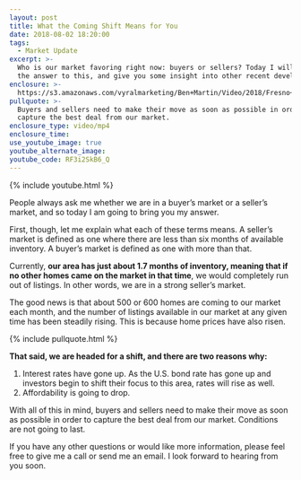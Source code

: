```yaml
---
layout: post
title: What the Coming Shift Means for You
date: 2018-08-02 18:20:00
tags:
  - Market Update
excerpt: >-
  Who is our market favoring right now: buyers or sellers? Today I will explain
  the answer to this, and give you some insight into other recent developments.
enclosure: >-
  https://s3.amazonaws.com/vyralmarketing/Ben+Martin/Video/2018/Fresno+Real+Estate+Agent-+How+Is+The+Real+Estate+Market+Right+Now%253F.mp4
pullquote: >-
  Buyers and sellers need to make their move as soon as possible in order to
  capture the best deal from our market.
enclosure_type: video/mp4
enclosure_time:
use_youtube_image: true
youtube_alternate_image:
youtube_code: RF3i2SkB6_Q
---
```


{% include youtube.html %}

People always ask me whether we are in a buyer’s market or a seller’s market, and so today I am going to bring you my answer.

First, though, let me explain what each of these terms means. A seller’s market is defined as one where there are less than six months of available inventory. A buyer’s market is defined as one with more than that.

Currently, **our area has just about 1.7 months of inventory, meaning that if no other homes came on the market in that time**, we would completely run out of listings. In other words, we are in a strong seller’s market.

The good news is that about 500 or 600 homes are coming to our market each month, and the number of listings available in our market at any given time has been steadily rising. This is because home prices have also risen.

{% include pullquote.html %}

**That said, we are headed for a shift, and there are two reasons why:**

1. Interest rates have gone up. As the U.S. bond rate has gone up and investors begin to shift their focus to this area, rates will rise as well.
2. Affordability is going to drop.

With all of this in mind, buyers and sellers need to make their move as soon as possible in order to capture the best deal from our market. Conditions are not going to last.

If you have any other questions or would like more information, please feel free to give me a call or send me an email. I look forward to hearing from you soon.